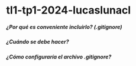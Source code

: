 # tl1-tp1-2024-lucaslunacl
##### ¿Por qué es conveniente incluirlo? (.gitignore)

##### ¿Cuándo se debe hacer?

##### ¿Cómo configuraría el archivo .gitignore?

